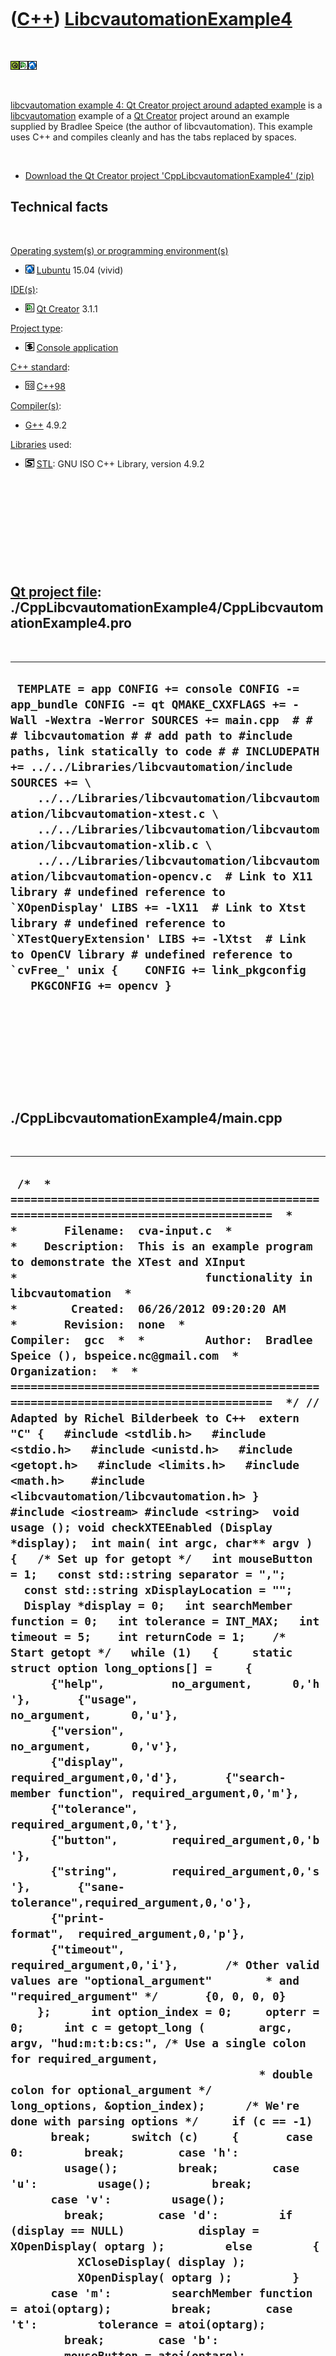 
 

 

 

 

 

([C++](Cpp.md)) [LibcvautomationExample4](CppLibcvautomationExample4.md)
==========================================================================

 

![Qt](PicQt.png)![Qt
Creator](PicQtCreator.png)![Lubuntu](PicLubuntu.png)

 

[libcvautomation example 4: Qt Creator project around adapted
example](CppLibcvautomationExample4.md) is a
[libcvautomation](CppLibcvautomation.md) example of a [Qt
Creator](CppQtCreator.md) project around an example supplied by Bradlee
Speice (the author of libcvautomation). This example uses C++ and
compiles cleanly and has the tabs replaced by spaces.

 

-   [Download the Qt Creator project
    'CppLibcvautomationExample4' (zip)](CppLibcvautomationExample4.zip)

Technical facts
---------------

 

[Operating system(s) or programming environment(s)](CppOs.md)

-   ![Lubuntu](PicLubuntu.png) [Lubuntu](CppLubuntu.md) 15.04 (vivid)

[IDE(s)](CppIde.md):

-   ![Qt Creator](PicQtCreator.png) [Qt Creator](CppQtCreator.md) 3.1.1

[Project type](CppQtProjectType.md):

-   ![console](PicConsole.png) [Console
    application](CppConsoleApplication.md)

[C++ standard](CppStandard.md):

-   ![C++98](PicCpp98.png) [C++98](Cpp98.md)

[Compiler(s)](CppCompiler.md):

-   [G++](CppGpp.md) 4.9.2

[Libraries](CppLibrary.md) used:

-   ![STL](PicStl.png) [STL](CppStl.md): GNU ISO C++ Library, version
    4.9.2

 

 

 

 

 

[Qt project file](CppQtProjectFile.md): ./CppLibcvautomationExample4/CppLibcvautomationExample4.pro
----------------------------------------------------------------------------------------------------

 

  ----------------------------------------------------------------------------------------------------------------------------------------------------------------------------------------------------------------------------------------------------------------------------------------------------------------------------------------------------------------------------------------------------------------------------------------------------------------------------------------------------------------------------------------------------------------------------------------------------------------------------------------------------------------------------------------------------------------------------------------------------------------------------------------------------------------------------------
  ``  TEMPLATE = app CONFIG += console CONFIG -= app_bundle CONFIG -= qt QMAKE_CXXFLAGS += -Wall -Wextra -Werror SOURCES += main.cpp  # # # libcvautomation # # add path to #include paths, link statically to code # # INCLUDEPATH += ../../Libraries/libcvautomation/include SOURCES += \     ../../Libraries/libcvautomation/libcvautomation/libcvautomation-xtest.c \     ../../Libraries/libcvautomation/libcvautomation/libcvautomation-xlib.c \     ../../Libraries/libcvautomation/libcvautomation/libcvautomation-opencv.c  # Link to X11 library # undefined reference to `XOpenDisplay' LIBS += -lX11  # Link to Xtst library # undefined reference to `XTestQueryExtension' LIBS += -lXtst  # Link to OpenCV library # undefined reference to `cvFree_' unix {    CONFIG += link_pkgconfig    PKGCONFIG += opencv } ``
  ----------------------------------------------------------------------------------------------------------------------------------------------------------------------------------------------------------------------------------------------------------------------------------------------------------------------------------------------------------------------------------------------------------------------------------------------------------------------------------------------------------------------------------------------------------------------------------------------------------------------------------------------------------------------------------------------------------------------------------------------------------------------------------------------------------------------------------

 

 

 

 

 

./CppLibcvautomationExample4/main.cpp
-------------------------------------

 

  ---------------------------------------------------------------------------------------------------------------------------------------------------------------------------------------------------------------------------------------------------------------------------------------------------------------------------------------------------------------------------------------------------------------------------------------------------------------------------------------------------------------------------------------------------------------------------------------------------------------------------------------------------------------------------------------------------------------------------------------------------------------------------------------------------------------------------------------------------------------------------------------------------------------------------------------------------------------------------------------------------------------------------------------------------------------------------------------------------------------------------------------------------------------------------------------------------------------------------------------------------------------------------------------------------------------------------------------------------------------------------------------------------------------------------------------------------------------------------------------------------------------------------------------------------------------------------------------------------------------------------------------------------------------------------------------------------------------------------------------------------------------------------------------------------------------------------------------------------------------------------------------------------------------------------------------------------------------------------------------------------------------------------------------------------------------------------------------------------------------------------------------------------------------------------------------------------------------------------------------------------------------------------------------------------------------------------------------------------------------------------------------------------------------------------------------------------------------------------------------------------------------------------------------------------------------------------------------------------------------------------------------------------------------------------------------------------------------------------------------------------------------------------------------------------------------------------------------------------------------------------------------------------------------------------------------------------------------------------------------------------------------------------------------------------------------------------------------------------------------------------------------------------------------------------------------------------------------------------------------------------------------------------------------------------------------------------------------------------------------------------------------------------------------------------------------------------------------------------------------------------------------------------------------------------------------------------------------------------------------------------------------------------------------------------------------------------------------------------------------------------------------------------------------------------------------------------------------------------------------------------------------------------------------------------------------------------------------------------------------------------------------------------------------------------------------------------------------------------------------------------------------------------------------------------------------------------------------------------------------------------------------------------------------------------------------------------------------------------------------------------------------------------------------------------------------------------------------------------------------------------------------------------------------------------------------------------------------------------------------------------------------------------------------------------------------------------------------------------------------------------------------------------------------------------------------------------------------------------------------------------------------------------------------------------------------------------------------------------------------------------------------------------------------------------------------------------------------------------------------------------------------------------------------------------------------------------------------------------------------------------------------------------------------------------------------------------------------------------------------------------------------------------------------------------------------------------------------------------------------------------------------------------------------------------------------------------------------------------------------------------------------------------------------------------------------------------------------------------------------------------------------------------------------------------------------------------------------------------------------------------------------------------------------------------------------------------------------------------------------------------------------------------------------------------------------------------------------------------------------------------------------------------------------------------------------------------------------------------------------------------------------------------------------------------------------------------------------------------------------------------------------------------------------------------------------------------------------------------------------------------------------------------------------------------------------------------------------------------------------------------------------------------------------------------------------------------------------------------------------------------------------------------------------------------------------------------------------------------------------------------------------------------------------------------------------------------------------------------------------------------------------------------------------------------------------------------------------------------------------------------------------------------------------------------------------------------------------------------------------------------------------------------------------------------------------------------------------------------------------------------------------------------------------------------------------------------------------------------------------------------------------------------------------------------------------------------------------------------------------------------------------------------------------------------------------------------------------------------------------------------------------------------------------------------------------------------------------------------------------------------------------------------------------------------------------------------------------------------------------------------------------------------------------------------------------------------------------------------------------------------------------------------------------------------------------------------------------------------------------------------------------------------------------------------------------------------------------------------------------------------------------------------------------------------------------------------------------------------------------------------------------------------------------------------------------------------------------------------------------------------------------------------------------------------------------------------------------------------------------------------------------------------------------------------------------------------------------------------------------------------------------------------------------------------------------------------------------------------------------------------------------------------------------------------------------------------------------------------------------------------------------------------------------------------------------------------------------------------------------------------------------------------------------------------------------------------------------------------------------------------------------------------------------------------------------------------------------------------------------------------------------------------------------------------------------------------------------------------------------------------------------------------------------------------------------------------------------------------------------------------------------------------------------------------------------------------------------------------------------------------------------------------------------------------------------------------------------------------------------------------------------------------------------------------------------------------------------------------------------------------------------------------------------------------------------------------------------------------------------------------------------------------------------------------------------------------------------------------------------------------------------------------------------------------------------------------------------------------------------------------------------------------------------------------------------------------------------------------------------------------------------------------------------------------------------------------------------------------------------------------------------------------------
  ``  /*  * =====================================================================================  *  *       Filename:  cva-input.c  *  *    Description:  This is an example program to demonstrate the XTest and XInput  *                            functionality in libcvautomation  *  *        Created:  06/26/2012 09:20:20 AM  *       Revision:  none  *       Compiler:  gcc  *  *         Author:  Bradlee Speice (), bspeice.nc@gmail.com  *   Organization:  *  * =====================================================================================  */ // Adapted by Richel Bilderbeek to C++  extern "C" {   #include <stdlib.h>   #include <stdio.h>   #include <unistd.h>   #include <getopt.h>   #include <limits.h>   #include <math.h>    #include <libcvautomation/libcvautomation.h> }  #include <iostream> #include <string>  void usage (); void checkXTEEnabled (Display *display);  int main( int argc, char** argv ) {   /* Set up for getopt */   int mouseButton = 1;   const std::string separator = ",";   const std::string xDisplayLocation = "";   Display *display = 0;   int searchMember function = 0;   int tolerance = INT_MAX;   int timeout = 5;    int returnCode = 1;    /* Start getopt */   while (1)   {     static struct option long_options[] =     {       {"help",          no_argument,      0,'h'},       {"usage",         no_argument,      0,'u'},       {"version",       no_argument,      0,'v'},       {"display",       required_argument,0,'d'},       {"search-member function", required_argument,0,'m'},       {"tolerance",     required_argument,0,'t'},       {"button",        required_argument,0,'b'},       {"string",        required_argument,0,'s'},       {"sane-tolerance",required_argument,0,'o'},       {"print-format",  required_argument,0,'p'},       {"timeout",       required_argument,0,'i'},       /* Other valid values are "optional_argument"        * and "required_argument" */       {0, 0, 0, 0}     };      int option_index = 0;     opterr = 0;      int c = getopt_long (        argc, argv, "hud:m:t:b:cs:", /* Use a single colon for required_argument,                                      * double colon for optional_argument */        long_options, &option_index);      /* We're done with parsing options */     if (c == -1)       break;      switch (c)     {       case 0:         break;        case 'h':         usage();         break;        case 'u':         usage();         break;        case 'v':         usage();         break;        case 'd':         if (display == NULL)           display = XOpenDisplay( optarg );         else         {           XCloseDisplay( display );           XOpenDisplay( optarg );         }       case 'm':         searchMember function = atoi(optarg);         break;        case 't':         tolerance = atoi(optarg);         break;        case 'b':         mouseButton = atoi(optarg);         break;        case 's':         if (display == NULL)                 display = XOpenDisplay( xDisplayLocation.c_str() );         cvaPoint returnPoint;         returnPoint = xte_commandString( display, optarg, mouseButton, searchMember function, tolerance, timeout );          if (returnPoint.x == -2 && returnPoint.y == -2)         {           /* Not an error, just that the command didn't use returnPoint */           printf("%s\n", optarg);           returnCode = 0;         }          else if (returnPoint.x != -1 && returnPoint.y != -1)         {           std::cout << optarg << separator << returnPoint.x << separator << returnPoint.y << '\n';           //printf("%s%s%i%s%i\n", optarg, separator, returnPoint.x, separator, returnPoint.y);           returnCode = 0;         }          break;        case 'o':         tolerance = atoi(optarg);         /* Provide a more sane way to configure tolerance:          * --sane-tolerance=100 ~= INT_MAX */         tolerance = pow(1.2397076, tolerance);         break;        case 'i':         timeout = atoi(optarg);         break;        case '?':         /* Error routine */         break;        default:         fprintf( stderr, "Unknown option..." );         exit(0);     };   }    if ( display != NULL )   XCloseDisplay( display );    return returnCode; }  /*  * ===  FUNCTION  ======================================================================  *         Name:  usage  *  Description:  I really shouldn't need to write this  * =====================================================================================  */ void usage() {   fprintf( stderr, "\   Libcvautomation version: %s\n\   cva-input -s <command_string>\n\   \n\   The cva-input program demonstrates the XTest section of libcvautomation.\n\   The return code is 1 if there are no commands given, or if all commands fail.\n\   It is 0 otherwise.\n\   \n\   Usage: \n\   \n\   \t-h, --help:\t\tDisplay this usage message.\n\   \t-u, --usage:\t\tDisplay this usage message.\n\   \t-d, --display:\t\tSpecify the X display to use.\n\   \t-m, --search-member function:\tSpecify a member function to search by. See `cva-match --help\'\n\   \t\t\t\tfor more information on this.\n\   \t-t, --tolerance:\tSpecify how strict the match is.\n\   \t-b, --button:\t\tSpecify the mouse button to press (default 1).\n\   \t-c, --center:\t\tInstead of matching the top-left corner of an image,\n\   \t\t\t\tmatch the center of the image.\n\   \t-o, --sane-tolerance:\tSet the tolerance using a scale of 1-100,\n\   \t-i, --timeout:\t\tSpecify the timeout to use when using the 'waitfor' function\n\   \t-s, --string:\t\tCommand string - see below.\n\   \t\t\t\tPlease make sure to use the '-t' or '-o' options when using this.\n\   \n\   This program works kind of like a mini-language. All options\n\   are parsed left-to-right, and executed right there. Thus, specifying \"--display\"\n\   at different places in the options will cause this program to use the most recent\n\   given display.\n\   Available commands:\n\   \tmouseclick:\tClick the mouse in-place.\n\   \timouseclick:\tClick the mouse at an image's top-left corner.\n\   \ticmouseclick:\tClick the mouse at an image's center.\n\   \tmousexy:\tMove the mouse to the given coordinate.\n\   \tmouserxy:\tMove the mouse by the given x and y values (relative motion).\n\   \tmouseimage:\tMove the mouse to an image's top-left corner.\n\   \tcmouseimage:\tMove the mouse to an image's center.\n\   \tmousedown:\tPush and leave down a mouse button.\n\   \tmouseup:\tRelease a mouse button.\n\   \tmousejiggle:\tJiggle the mouse (helps to activate some widgets).\n\   \tmousescrollu:\tScroll the mouse wheel up.\n\   \tmousescrolld:\tScroll the mouse wheel down.\n\   \tmouselocation:\tReturn the location of the mouse.\n\   \tkeyclick:\tClick a keyboard button.\n\   \tkeydown:\tPush and leave down a keyboard button.\n\   \tkeyup:\tRelease a keyboard button.\n\   \tkeystring:\tInput a string of keys to X11.\n\   \twaitfor:\tWait for an image to be displayed.\n\   \n\   If you have any questions, comments, concerns, email <%s>.\n\n", LIBCVAUTOMATION_VERSION, LIBCVAUTOMATION_BUGREPORT );    exit (0); }  void checkXTEEnabled ( Display *display ) {   /* Make sure we have the XTest Extensions enabled.    * This is a quick wrapper. */   if (! xte_XTestSupported( display ))   {     printf("The XTest extension is not supported! Aborting...");     exit(255);   } }  /* Doxygen Information */ /** \file cva-input.c  * \brief The cva-input program to demonstrate Libcvautomation's XTest functionality  * \author Bradlee Speice <bspeice@uncc.edu>  */  /* The biggest purpose of documenting this code is to trick doxygen into making a man page for it. */ /** \page cva-input  *  * \author Bradlee Speice <bspeice@uncc.edu>  * \section usage Usage:  * This program works kind of like a mini-language. All options are parsed left-to-right, and executed right there. Thus, specifying "--display" at different places in the options will cause this program to use the most recent given display.  * The return code is 1 if there are no commands given, or if all commands fail. It is 0 otherwise.  * \section example Example Usage:  * Click the mouse:  *  * cva-input -s 'click 1'  *  * Press key 'a':  *  * cva-input -s 'keyclick a'  *  * \section options Full Options:  *  * -h, --help:                  Display this usage message.  *  * -u, --usage:                  Display this usage message.  *  * -d, --display:            Specify the X display to use.  *  * -m, --search-member function:      Specify a member function to search by. See <tt>cva-match --help</tt> for more information on this.  *  * -t, --tolerance:            Specify how strict the match is.  *  * -b, --button:            Specify the mouse button to press (default 1).  *  * -c, --center:            Instead of matching the top-left corner of an image, match the center of the image.  *  * -o, --sane-tolerance: Set the tolerance using a scale of 1-100, rather than INT_MIN to INT_MAX (100 ~= INT_MAX)  *  * -s, --string:            Command string - see below.  *  * -i, --timeout:            Specify the timeout to use when using the 'waitfor' command  *  *  * \section commands Full Command List:  * \c mouseclick:      Click the mouse in-place.  *  * \c imouseclick:      Click the mouse at an image's top-left corner.  *  * \c icmouseclick:      Click the mouse at an image's center.  *  * \c mousexy:      Move the mouse to the given coordinate.  *  * \c mouserxy:      Move the mouse by the given x and y values (relative motion).  *  * \c mouseimage:      Move the mouse to an image's top-left corner.  *  * \c cmouseimage:      Move the mouse to an image's center.  *  * \c mousedown:      Push and leave down a mouse button.  *  * \c mouseup:      Release a mouse button.  *  * \c mousejiggle:      Jiggle the mouse (helps to activate some widgets).  *  * \c mousescrollu: Scroll the mouse wheel up  *  * \c mousescrolld: Scroll the mouse wheel down  *  * \c mouselocation: Return the current location of the mouse  *  * \c keyclick:      Click a keyboard button.  *  * \c keydown:      Push and leave down a keyboard button.  *  * \c keyup:      Release a keyboard button.  *  * \c keystring:      Input a string of keys to X11.  *  * \c waitfor:      Wait for an image to be displayed  *  * \section contact Contact Information:  * Questions? Comments? Concerns? Suggestions? Send all feedback to Bradlee Speice at <bspeice@uncc.edu>  */ ``
  ---------------------------------------------------------------------------------------------------------------------------------------------------------------------------------------------------------------------------------------------------------------------------------------------------------------------------------------------------------------------------------------------------------------------------------------------------------------------------------------------------------------------------------------------------------------------------------------------------------------------------------------------------------------------------------------------------------------------------------------------------------------------------------------------------------------------------------------------------------------------------------------------------------------------------------------------------------------------------------------------------------------------------------------------------------------------------------------------------------------------------------------------------------------------------------------------------------------------------------------------------------------------------------------------------------------------------------------------------------------------------------------------------------------------------------------------------------------------------------------------------------------------------------------------------------------------------------------------------------------------------------------------------------------------------------------------------------------------------------------------------------------------------------------------------------------------------------------------------------------------------------------------------------------------------------------------------------------------------------------------------------------------------------------------------------------------------------------------------------------------------------------------------------------------------------------------------------------------------------------------------------------------------------------------------------------------------------------------------------------------------------------------------------------------------------------------------------------------------------------------------------------------------------------------------------------------------------------------------------------------------------------------------------------------------------------------------------------------------------------------------------------------------------------------------------------------------------------------------------------------------------------------------------------------------------------------------------------------------------------------------------------------------------------------------------------------------------------------------------------------------------------------------------------------------------------------------------------------------------------------------------------------------------------------------------------------------------------------------------------------------------------------------------------------------------------------------------------------------------------------------------------------------------------------------------------------------------------------------------------------------------------------------------------------------------------------------------------------------------------------------------------------------------------------------------------------------------------------------------------------------------------------------------------------------------------------------------------------------------------------------------------------------------------------------------------------------------------------------------------------------------------------------------------------------------------------------------------------------------------------------------------------------------------------------------------------------------------------------------------------------------------------------------------------------------------------------------------------------------------------------------------------------------------------------------------------------------------------------------------------------------------------------------------------------------------------------------------------------------------------------------------------------------------------------------------------------------------------------------------------------------------------------------------------------------------------------------------------------------------------------------------------------------------------------------------------------------------------------------------------------------------------------------------------------------------------------------------------------------------------------------------------------------------------------------------------------------------------------------------------------------------------------------------------------------------------------------------------------------------------------------------------------------------------------------------------------------------------------------------------------------------------------------------------------------------------------------------------------------------------------------------------------------------------------------------------------------------------------------------------------------------------------------------------------------------------------------------------------------------------------------------------------------------------------------------------------------------------------------------------------------------------------------------------------------------------------------------------------------------------------------------------------------------------------------------------------------------------------------------------------------------------------------------------------------------------------------------------------------------------------------------------------------------------------------------------------------------------------------------------------------------------------------------------------------------------------------------------------------------------------------------------------------------------------------------------------------------------------------------------------------------------------------------------------------------------------------------------------------------------------------------------------------------------------------------------------------------------------------------------------------------------------------------------------------------------------------------------------------------------------------------------------------------------------------------------------------------------------------------------------------------------------------------------------------------------------------------------------------------------------------------------------------------------------------------------------------------------------------------------------------------------------------------------------------------------------------------------------------------------------------------------------------------------------------------------------------------------------------------------------------------------------------------------------------------------------------------------------------------------------------------------------------------------------------------------------------------------------------------------------------------------------------------------------------------------------------------------------------------------------------------------------------------------------------------------------------------------------------------------------------------------------------------------------------------------------------------------------------------------------------------------------------------------------------------------------------------------------------------------------------------------------------------------------------------------------------------------------------------------------------------------------------------------------------------------------------------------------------------------------------------------------------------------------------------------------------------------------------------------------------------------------------------------------------------------------------------------------------------------------------------------------------------------------------------------------------------------------------------------------------------------------------------------------------------------------------------------------------------------------------------------------------------------------------------------------------------------------------------------------------------------------------------------------------------------------------------------------------------------------------------------------------------------------------------------------------------------------------------------------------------------------------------------------------------------------------------------------------------------------------------------------------------------------------------------------------------------------------------------------------------------------------------------------------------------------------------------------------------------------------------------------------------------------------------------------------------------------------------------------------------------------------------------------------------------------------------------------------------------------------------------------------------------------------------------------------------------------------------------------------------------------------------------------------------------------------------------------------------------------------------------------------------------------------------------------------------------------------------------------------------------------------

 

 

 

 

 

./CppLibcvautomationExample4/CppLibcvautomationExample4.sh
----------------------------------------------------------

 

  ---------------------------------------------------------------------------------------------------------------------------------------------------------------------------------------------------------------
  ` #!/bin/sh ./CppLibcvautomationExample4 -s "mouselocation"  ./CppLibcvautomationExample4 -s "mousexy 100 100"  ./CppLibcvautomationExample4 -s "mouseclick" ./CppLibcvautomationExample4 -s "mouselocation"`
  ---------------------------------------------------------------------------------------------------------------------------------------------------------------------------------------------------------------

 

 

 

 

 

 

